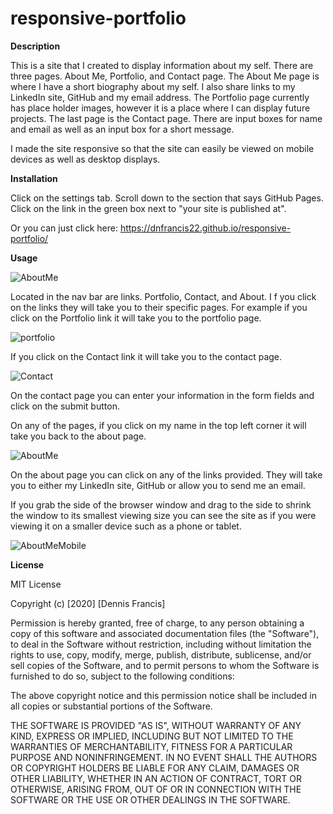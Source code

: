 # responsive-portfolio

**Description**

This is a site that I created to display information about my self. There are three pages. About Me, Portfolio, and Contact page. The About Me page is where I have a short biography about my self. I also share links to my LinkedIn site, GitHub and my email address. The Portfolio page currently has place holder images, however it is a place where I can display future projects. The last page is the Contact page. There are input boxes for name and email as well as an input box for a short message.

I made the site responsive so that the site can easily be viewed on mobile devices as well as desktop displays.

**Installation**

Click on the settings tab.
Scroll down to the section that says GitHub Pages.
Click on the link in the green box next to "your site is published at".

Or you can just click here: https://dnfrancis22.github.io/responsive-portfolio/

**Usage**

![AboutMe](./assets/AboutMe.jpg)


Located in the nav bar are links. Portfolio, Contact, and About. I f you click on the links they will take you to their specific pages. For example if you click on the Portfolio link it will take you to the portfolio page.


![portfolio](./assets/portfolio.jpg)


If you click on the Contact link it will take you to the contact page.


![Contact](./assets/Contact.jpg)


On the contact page you can enter your information in the form fields and click on the submit button.

On any of the pages, if you click on my name in the top left corner it will take you back to the about page.


![AboutMe](./assets/AboutMe.jpg)


On the about page you can click on any of the links provided. They will take you to either my LinkedIn site, GitHub or allow you to send me an email.

If you grab the side of the browser window and drag to the side to shrink the window to its smallest viewing size you can see the site as if you were viewing it on a smaller device such as a phone or tablet.

![AboutMeMobile](./assets/AboutMeMobile.jpg)


**License**

MIT License

Copyright (c) [2020] [Dennis Francis]

Permission is hereby granted, free of charge, to any person obtaining a copy
of this software and associated documentation files (the "Software"), to deal
in the Software without restriction, including without limitation the rights
to use, copy, modify, merge, publish, distribute, sublicense, and/or sell
copies of the Software, and to permit persons to whom the Software is
furnished to do so, subject to the following conditions:

The above copyright notice and this permission notice shall be included in all
copies or substantial portions of the Software.

THE SOFTWARE IS PROVIDED "AS IS", WITHOUT WARRANTY OF ANY KIND, EXPRESS OR
IMPLIED, INCLUDING BUT NOT LIMITED TO THE WARRANTIES OF MERCHANTABILITY,
FITNESS FOR A PARTICULAR PURPOSE AND NONINFRINGEMENT. IN NO EVENT SHALL THE
AUTHORS OR COPYRIGHT HOLDERS BE LIABLE FOR ANY CLAIM, DAMAGES OR OTHER
LIABILITY, WHETHER IN AN ACTION OF CONTRACT, TORT OR OTHERWISE, ARISING FROM,
OUT OF OR IN CONNECTION WITH THE SOFTWARE OR THE USE OR OTHER DEALINGS IN THE
SOFTWARE.








